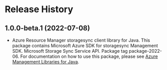 # Release History

## 1.0.0-beta.1 (2022-07-08)

- Azure Resource Manager storagesync client library for Java. This package contains Microsoft Azure SDK for storagesync Management SDK. Microsoft Storage Sync Service API. Package tag package-2022-06. For documentation on how to use this package, please see [Azure Management Libraries for Java](https://aka.ms/azsdk/java/mgmt).
